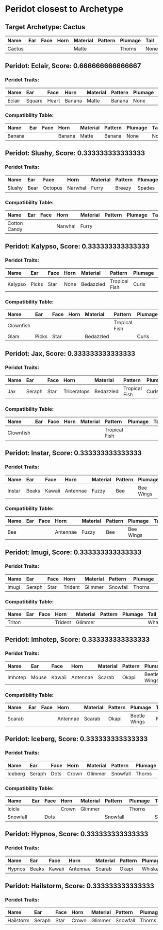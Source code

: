 # Peridot closest to Archetype

## Target Archetype: Cactus
| Name   | Ear  | Face | Horn | Material | Pattern | Plumage | Tail |
| :----- | :--- | :--- | :--- | :------- | :------ | :------ | :--- |
| Cactus |      |      |      | Matte    |         | Thorns  | None |

## Peridot: Eclair, Score: 0.666666666666667

### Peridot Traits:
| Name   | Ear    | Face  | Horn   | Material | Pattern | Plumage | Tail |
| :----- | :----- | :---- | :----- | :------- | :------ | :------ | :--- |
| Eclair | Square | Heart | Banana | Matte    | Banana  | None    | None |

### Compatibility Table:
| Name   | Ear  | Face | Horn   | Material | Pattern | Plumage | Tail |
| :----- | :--- | :--- | :----- | :------- | :------ | :------ | :--- |
| Banana |      |      | Banana | Matte    | Banana  | None    | None |

## Peridot: Slushy, Score: 0.333333333333333

### Peridot Traits:
| Name   | Ear  | Face    | Horn    | Material | Pattern | Plumage | Tail |
| :----- | :--- | :------ | :------ | :------- | :------ | :------ | :--- |
| Slushy | Bear | Octopus | Narwhal | Furry    | Breezy  | Spades  | None |

### Compatibility Table:
| Name         | Ear  | Face | Horn    | Material | Pattern | Plumage | Tail |
| :----------- | :--- | :--- | :------ | :------- | :------ | :------ | :--- |
| Cotton Candy |      |      | Narwhal | Furry    |         |         |      |

## Peridot: Kalypso, Score: 0.333333333333333

### Peridot Traits:
| Name    | Ear   | Face | Horn | Material  | Pattern       | Plumage | Tail |
| :------ | :---- | :--- | :--- | :-------- | :------------ | :------ | :--- |
| Kalypso | Picks | Star | None | Bedazzled | Tropical Fish | Curls   | None |

### Compatibility Table:
| Name      | Ear   | Face | Horn | Material  | Pattern       | Plumage | Tail |
| :-------- | :---- | :--- | :--- | :-------- | :------------ | :------ | :--- |
| Clownfish |       |      |      |           | Tropical Fish |         |      |
| Glam      | Picks | Star |      | Bedazzled |               | Curls   | None |

## Peridot: Jax, Score: 0.333333333333333

### Peridot Traits:
| Name | Ear    | Face | Horn        | Material  | Pattern       | Plumage | Tail |
| :--- | :----- | :--- | :---------- | :-------- | :------------ | :------ | :--- |
| Jax  | Seraph | Star | Triceratops | Bedazzled | Tropical Fish | Curls   | None |

### Compatibility Table:
| Name      | Ear  | Face | Horn | Material | Pattern       | Plumage | Tail |
| :-------- | :--- | :--- | :--- | :------- | :------------ | :------ | :--- |
| Clownfish |      |      |      |          | Tropical Fish |         |      |

## Peridot: Instar, Score: 0.333333333333333

### Peridot Traits:
| Name   | Ear   | Face   | Horn     | Material | Pattern | Plumage   | Tail |
| :----- | :---- | :----- | :------- | :------- | :------ | :-------- | :--- |
| Instar | Beaks | Kawaii | Antennae | Fuzzy    | Bee     | Bee Wings | None |

### Compatibility Table:
| Name | Ear  | Face | Horn     | Material | Pattern | Plumage   | Tail |
| :--- | :--- | :--- | :------- | :------- | :------ | :-------- | :--- |
| Bee  |      |      | Antennae | Fuzzy    | Bee     | Bee Wings |      |

## Peridot: Imugi, Score: 0.333333333333333

### Peridot Traits:
| Name  | Ear    | Face | Horn    | Material | Pattern  | Plumage | Tail  |
| :---- | :----- | :--- | :------ | :------- | :------- | :------ | :---- |
| Imugi | Seraph | Star | Trident | Glimmer  | Snowfall | Thorns  | Whale |

### Compatibility Table:
| Name   | Ear  | Face | Horn    | Material | Pattern | Plumage | Tail  |
| :----- | :--- | :--- | :------ | :------- | :------ | :------ | :---- |
| Triton |      |      | Trident | Glimmer  |         |         | Whale |

## Peridot: Imhotep, Score: 0.333333333333333

### Peridot Traits:
| Name    | Ear   | Face   | Horn     | Material | Pattern | Plumage      | Tail |
| :------ | :---- | :----- | :------- | :------- | :------ | :----------- | :--- |
| Imhotep | Mouse | Kawaii | Antennae | Scarab   | Okapi   | Beetle Wings | None |

### Compatibility Table:
| Name   | Ear  | Face | Horn     | Material | Pattern | Plumage      | Tail |
| :----- | :--- | :--- | :------- | :------- | :------ | :----------- | :--- |
| Scarab |      |      | Antennae | Scarab   | Okapi   | Beetle Wings | None |

## Peridot: Iceberg, Score: 0.333333333333333

### Peridot Traits:
| Name    | Ear    | Face | Horn  | Material | Pattern  | Plumage | Tail      |
| :------ | :----- | :--- | :---- | :------- | :------- | :------ | :-------- |
| Iceberg | Seraph | Dots | Crown | Glimmer  | Snowfall | Thorns  | Snowflake |

### Compatibility Table:
| Name     | Ear  | Face | Horn  | Material | Pattern  | Plumage | Tail      |
| :------- | :--- | :--- | :---- | :------- | :------- | :------ | :-------- |
| Icicle   |      |      | Crown | Glimmer  |          | Thorns  |           |
| Snowfall |      | Dots |       |          | Snowfall |         | Snowflake |

## Peridot: Hypnos, Score: 0.333333333333333

### Peridot Traits:
| Name   | Ear   | Face   | Horn     | Material | Pattern | Plumage  | Tail |
| :----- | :---- | :----- | :------- | :------- | :------ | :------- | :--- |
| Hypnos | Beaks | Kawaii | Antennae | Scarab   | Okapi   | Whiskers | None |

## Peridot: Hailstorm, Score: 0.333333333333333

### Peridot Traits:
| Name      | Ear    | Face | Horn  | Material | Pattern  | Plumage | Tail      |
| :-------- | :----- | :--- | :---- | :------- | :------- | :------ | :-------- |
| Hailstorm | Seraph | Star | Crown | Glimmer  | Snowfall | Thorns  | Snowflake |
